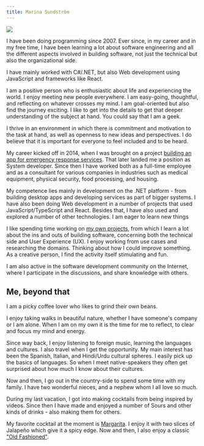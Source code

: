 ```yaml
---
title: Marina Sundström
---
```


<a href="/images/profile.jpeg">
<img class="rounded-circle right" src="/images/profile.jpeg" /></a>

I have been doing programming since 2007. Ever since, in my career and in my free time, I have been learning a lot about software engineering and all the different aspects involved in building software, not just the technical but also the organizational side.

I have mainly worked with C#/.NET, but also Web development using JavaScript and frameworks like React.

I am a positive person who is enthusiastic about life and experiencing the world. I enjoy meeting new people everywhere. I am easy-going, thoughtful, and reflecting on whatever crosses my mind. I am goal-oriented but also find the journey exciting. I like to get into the details to get that deeper understanding of the subject at hand. You could say that I am a geek.

I thrive in an environment in which there is commitment and motivation to the task at hand, as well as openness to new ideas and perspectives. I do believe that it is important for everyone to feel included and to be heard.

My career kicked off in 2014, when I was brought on a project [building an app for emergency response services](/blog/building-software-for-emergency-response). That later landed me a position as System developer. Since then I have worked both as a full-time employee and as a consultant for various companies in industries such as medical equipment, physical security, food processing, and housing.


My competence lies mainly in development on the .NET platform - from building desktop apps and developing services as part of bigger systems. I have also been doing Web development in a number of projects that used JavaScript/TypeScript and React. Besides that, I have also used and explored a number of other technologies. I am eager to learn new things

I like spending time working on [my own projects](/portfolio), from which I learn a lot about the ins and outs of building software, concerning both the technical side and User Experience (UX). I enjoy working from use cases and researching the domains. Thinking about how I could improve something. As a creative person, I find the activity itself stimulating and fun. 

I am also active in the software development community on the Internet, where I participate in the discussions, and share knowledge with others.

## Me, beyond that

I am a picky coffee lover who likes to grind their own beans.

I enjoy taking walks in beautiful nature, whether I have someone's company or I am alone. When I am on my own it is the time for me to reflect, to clear and focus my mind and energy. 

Since way back, I enjoy listening to foreign music, learning the languages and cultures. I also travel when I get the opportunity. My main interest has been the Spanish, Italian, and Hindi/Urdu cultural spheres. I easily pick up the basics of languages. So when I meet native-speakers they often get surprised about how much I know about their cultures.

Now and then, I go out in the country-side to spend some time with my family. I have two wonderful nieces, and a nephew whom I all love so much.

During my last vacation, I got into making cocktails from being inspired by videos. Since then I have made and enjoyed a number of Sours and other kinds of drinks - also making them for others. 

My favorite cocktail at the moment is [Margarita](https://en.wikipedia.org/wiki/Margarita). I enjoy it with two slices of Jalapeño which give it a spicy edge. Now and then, I also enjoy a classic ["Old Fashioned"](https://en.wikipedia.org/wiki/Old_fashioned_(cocktail)).